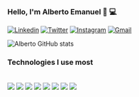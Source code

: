 ### Hello, I'm Alberto Emanuel 👋 💻 

[![Linkedin](https://img.shields.io/badge/LinkedIn-0077B5?style=for-the-badge&logo=linkedin&logoColor=white
)](https://www.linkedin.com/in/alberto-emanuel-164bbb238/) [![Twitter](https://img.shields.io/badge/Twitter-1DA1F2?style=for-the-badge&logo=twitter&logoColor=white
)](https://twitter.com/albertoemanuelt) [![Instagram](https://img.shields.io/badge/Instagram-E4405F?style=for-the-badge&logo=instagram&logoColor=white)](https://www.instagram.com/albertoemanuel01/) [![Gmail](https://img.shields.io/badge/Gmail-D14836?style=for-the-badge&logo=gmail&logoColor=white
)](albertoemanuel.dev@gmail.com)

![Alberto GitHub stats](https://github-readme-stats.vercel.app/api?username=albertoemanuldev&show_icons=true&theme=dracula)

### Technologies I use most

<div style="display: inline_block"><br/>
    <img align="center" all="html5" src="https://img.shields.io/badge/HTML5-E34F26?style=for-the-badge&logo=html5&logoColor=white" />
        <img align="center" all="css3" src="https://img.shields.io/badge/CSS3-1572B6?style=for-the-badge&logo=css3&logoColor=white" />
        <img align="center" all="php" src="https://img.shields.io/badge/PHP-777BB4?style=for-the-badge&logo=php&logoColor=white" />
           <img align="center" all="javascript" src="https://img.shields.io/badge/JavaScript-323330?style=for-the-badge&logo=javascript&logoColor=F7DF1E" />
            <img align="center" all="c++" src="https://img.shields.io/badge/C%2B%2B-00599C?style=for-the-badge&logo=c%2B%2B&logoColor=white" />
            <img align="center" all="dart" src="https://img.shields.io/badge/Dart-0175C2?style=for-the-badge&logo=dart&logoColor=white" />
             <img align="center" all="flutter" src="https://img.shields.io/badge/Flutter-02569B?style=for-the-badge&logo=flutter&logoColor=white" />
            <img align="center" all="mysql" src="https://img.shields.io/badge/MySQL-00000F?style=for-the-badge&logo=mysql&logoColor=white" />
<div>
